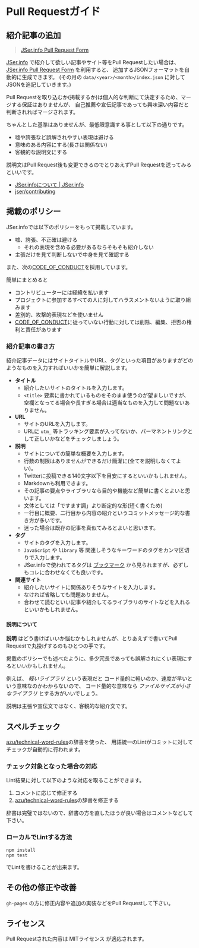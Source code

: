 # Pull Requestガイド

## 紹介記事の追加

> [JSer.info Pull Request Form](http://jser.info/contributing/ "JSer.info Pull Request Form")

[JSer.info](http://jser.info/ "JSer.info") で紹介して欲しい記事やサイト等をPull Requestしたい場合は、
[JSer.info Pull Request Form](http://jser.info/contributing/ "JSer.info Pull Request Form") を利用すると、
追加するJSONフォーマットを自動的に生成できます。 (その月の `data/<year>/<month>/index.json` に対してJSONを追記していきます。)

Pull Requestを取り込むか(掲載するか)は個人的な判断にて決定するため、マージする保証はありませんが、
自己推薦や宣伝記事であっても興味深い内容だと判断されればマージされます。

ちゃんとした基準はありませんが、最低限意識する事として以下の通りです。

* 嘘や誇張など誤解されやすい表現は避ける
* 意味のある内容にする(長さは関係ない)
* 客観的な説明文にする

説明文はPull Request後も変更できるのでとりあえずPull Requestを送ってみるといいです。

* [JSer.infoについて | JSer.info](http://jser.info/about "JSer.infoについて | JSer.info")
* [jser/contributing](https://github.com/jser/contributing "jser/contributing")

## 掲載のポリシー

JSer.infoでは以下のポリシーをもって掲載しています。

- 嘘、誇張、不正確は避ける
    - それの表現を含める必要があるならそもそも紹介しない
- 主張だけを見て判断しないで中身を見て確認する

また、次の[CODE_OF_CONDUCT](./CODE_OF_CONDUCT.md)を採用しています。

簡単にまとめると

- コントリビューターには経緯を払います
- プロジェクトに参加するすべての人に対してハラスメントないように取り組みます
- 差別的、攻撃的表現などを使いません
- [CODE_OF_CONDUCT](./CODE_OF_CONDUCT.md)に従っていない行動に対しては削除、編集、拒否の権利と責任があります

### 紹介記事の書き方

紹介記事データにはサイトタイトルやURL、タグといった項目がありますがどのようなものを入力すればいいかを簡単に解説します。

* __タイトル__
    * 紹介したいサイトのタイトルを入力します。
    * `<title>` 要素に書かれているものをそのまま使うのが望ましいですが、空欄となってる場合や長すぎる場合は適当なものを入力して問題ないありません。
* __URL__
    * サイトのURLを入力します。
    * URLに `utm_` 等トラッキング要素が入ってないか、パーマネントリンクとして正しいかなどをチェックしましょう。
* __説明__
    * サイトについての簡単な概要を入力します。
    * 行数の制限はありませんができるだけ簡潔に(全てを説明しなくてよい)。
    * Twitterに投稿できる140文字以下を目安にするといいかもしれません。
    * Markdownも利用できます。
    * その記事の要点やライブラリなら目的や機能など簡単に書くとよいと思います。
    * 文体としては「ですます調」より断定的な形(短く書くため)
    * 一行目に概要、二行目から内容の紹介というコミットメッセージ的な書き方が多いです。
    * 迷った場合は既存の記事を真似てみるとよいと思います。
* __タグ__
    * サイトのタグを入力します。
    * `JavaScript` や `library` 等 関連しそうなキーワードのタグをカンマ区切りで入力します。
    * JSer.infoで使われてるタグは [ブックマーク](http://b.hatena.ne.jp/efcl/bookmark "ブックマーク") から見られますが、必ずしもコレに合わせなくても良いです。
* __関連サイト__
    * 紹介したいサイトに関係ありそうなサイトを入力します。
    * なければ省略しても問題ありません。
    * 合わせて読むといい記事や紹介してるライブラリのサイトなどを入れるといいかもしれません。

#### 説明について

__説明__ はどう書けばいいか悩むかもしれませんが、とりあえずで書いてPull Requestで丸投げするのもひとつの手です。

掲載のポリシーでも述べたように、多少冗長であっても誤解されにくい表現にするといいかもしれません。

例えば、 _軽いライブラリ_ という表現だと コード量的に軽いのか、速度が早いという意味なのかわからないので、
コード量的な意味なら _ファイルサイズが小さなライブラリ_ とする方がいいでしょう。

説明は主張や宣伝文ではなく、客観的な紹介文です。

## スペルチェック

[azu/technical-word-rules](https://github.com/azu/technical-word-rules "azu/technical-word-rules")の辞書を使った、
用語統一のLintがコミットに対してチェックが自動的に行われます。

### チェック対象となった場合の対応

Lint結果に対して以下のような対応を取ることができます。

1. コメントに応じて修正する
2. [azu/technical-word-rules](https://github.com/azu/technical-word-rules "azu/technical-word-rules")の辞書を修正する

辞書は完璧ではないので、辞書の方を直したほうが良い場合はコメントなどして下さい。

### ローカルでLintする方法

```
npm install
npm test
```

でLintを書けることが出来ます。

## その他の修正や改善

`gh-pages` の方に修正内容や追加の実装などをPull Requestして下さい。

## ライセンス

Pull Requestされた内容は MITライセンス が適応されます。
